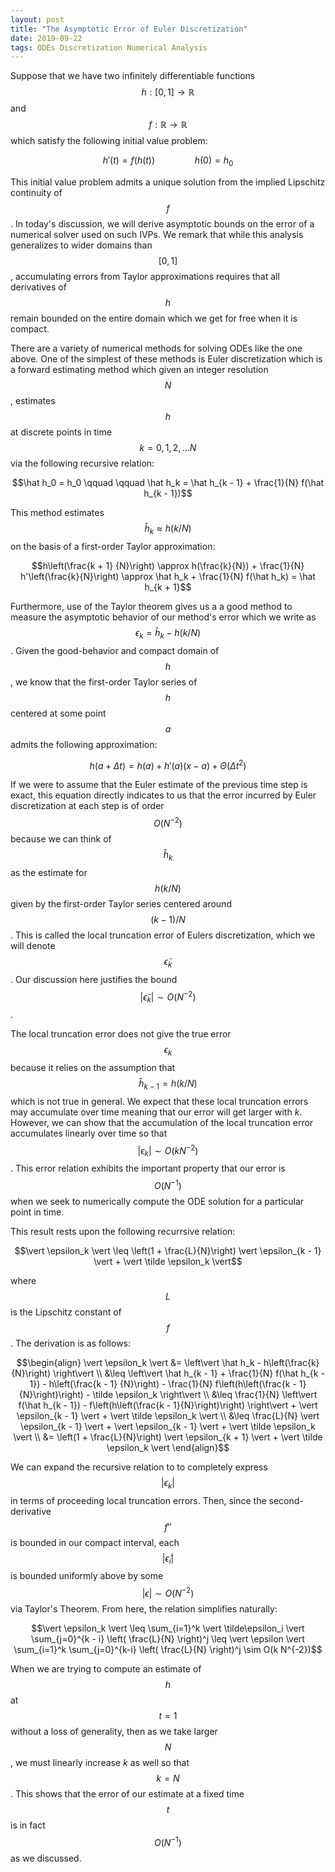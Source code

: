 ```yaml
---
layout: post
title: "The Asymptotic Error of Euler Discretization"
date: 2019-09-22
tags: ODEs Discretization Numerical Analysis
---
```


Suppose that we have two infinitely differentiable functions $$h: [0,1] \rightarrow \mathbb{R}$$ and $$f: \mathbb{R} \rightarrow \mathbb{R}$$ which satisfy the following initial value problem:

$$h'(t) = f(h(t)) \qquad \qquad  h(0) = h_0$$

This initial value problem admits a unique solution from the implied Lipschitz continuity of $$f$$. In today's discussion, we will derive asymptotic bounds on the error of a numerical solver used on such IVPs. We remark that while this analysis generalizes to wider domains than $$[0,1]$$, accumulating errors from Taylor approximations requires that all derivatives of $$h$$ remain bounded on the entire domain which we get for free when it is compact.

There are a variety of numerical methods for solving ODEs like the one above. One of the simplest of these methods is Euler discretization which is a forward estimating method which given an integer resolution $$N$$, estimates $$h$$ at discrete points in time $$k = 0, 1, 2, \ldots N$$ via the following recursive relation:

$$\hat h_0 = h_0 \qquad \qquad \hat h_k = \hat h_{k - 1} + \frac{1}{N} f(\hat h_{k - 1})$$

This method estimates $$\hat h_k \approx h(k/N)$$ on the basis of a first-order Taylor approximation:

$$h\left(\frac{k + 1} {N}\right) \approx h(\frac{k}{N}) + \frac{1}{N} h'\left(\frac{k}{N}\right) \approx \hat h_k + \frac{1}{N} f(\hat h_k) = \hat h_{k + 1}$$

Furthermore, use of the Taylor theorem gives us a a good method to measure the asymptotic behavior of our method's error which we write as $$\epsilon_k = \hat h_k - h(k / N)$$. Given the good-behavior and compact domain of $$h$$, we know  that the first-order Taylor series of $$h$$ centered at some point $$a$$ admits the following approximation:

$$h(a + \Delta t) = h(a) + h'(a) (x - a) + \Theta (\Delta t^2)$$

If we were to assume that the Euler estimate of the previous time step is exact, this equation directly indicates to us that the error incurred by Euler discretization at each step is of order $$O(N^{-2})$$ because we can think of $$\hat h_k$$ as the estimate for $$h(k / N)$$ given by the first-order Taylor series centered around $$({k - 1}) / N$$. This is called the local truncation error of Eulers discretization, which we will denote $$\tilde\epsilon_k$$. Our discussion here justifies the bound $$\vert\tilde\epsilon_k\vert \sim O(N^{-2})$$.

The local truncation error does not give the true error $$\epsilon_k$$ because it relies on the assumption that $$\hat h_{k-1} = h(k / N)$$ which is not true in general. We expect that these local truncation errors may accumulate over time meaning that our error will get larger with $k$. However, we can show that the accumulation of the local truncation error accumulates linearly over time so that $$\vert \epsilon_k \vert \sim O(k N^{-2})$$. This error relation exhibits the important property that our error is $$O(N^{-1})$$ when we seek to numerically compute the ODE solution for a particular point in time.

This result rests upon the following recurrsive relation:

$$\vert \epsilon_k \vert \leq \left(1 + \frac{L}{N}\right) \vert \epsilon_{k - 1} \vert + \vert \tilde \epsilon_k \vert$$

where $$L$$ is the Lipschitz constant of $$f$$. The derivation is as follows:

$$\begin{align}
\vert \epsilon_k \vert &= \left\vert \hat h_k - h\left(\frac{k}{N}\right) \right\vert \\
&\leq \left\vert \hat h_{k - 1} + \frac{1}{N} f(\hat h_{k - 1}) - h\left(\frac{k - 1} {N}\right) - \frac{1}{N} f\left(h\left(\frac{k - 1}{N}\right)\right) - \tilde \epsilon_k \right\vert \\
&\leq \frac{1}{N} \left\vert f(\hat h_{k - 1}) - f\left(h\left(\frac{k - 1}{N}\right)\right) \right\vert + \vert \epsilon_{k - 1} \vert + \vert \tilde \epsilon_k \vert \\
&\leq \frac{L}{N} \vert \epsilon_{k - 1} \vert + \vert \epsilon_{k - 1} \vert + \vert \tilde \epsilon_k \vert \\
&= \left(1 + \frac{L}{N}\right) \vert \epsilon_{k + 1} \vert + \vert \tilde \epsilon_k \vert
\end{align}$$

We can expand the recursive relation to to completely express $$\vert \epsilon_k \vert$$ in terms of proceeding local truncation errors. Then, since the second-derivative $$f''$$ is bounded in our compact interval, each $$\vert \tilde \epsilon_i \vert$$ is bounded uniformly above by some $$\vert \epsilon \vert \sim O(N^{-2})$$ via Taylor's Theorem. From here, the relation simplifies naturally:

$$\vert \epsilon_k \vert \leq \sum_{i=1}^k \vert \tilde\epsilon_i \vert \sum_{j=0}^{k - i} \left( \frac{L}{N} \right)^j \leq \vert \epsilon \vert \sum_{i=1}^k \sum_{j=0}^{k-i} \left( \frac{L}{N} \right)^j \sim O(k N^{-2})$$

When we are trying to compute an estimate of $$h$$ at $$t = 1$$ without a loss of generality, then as we take larger $$N$$, we must linearly increase $k$ as well so that $$k = N$$. This shows that the error of our estimate at a fixed time $$t$$ is in fact $$O(N^{-1})$$ as we discussed.
